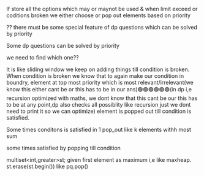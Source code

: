 If store all the options which may or maynot be used & when limit exceed or coditions broken we either choose or pop out elements based on priority

?? there must be some special feature of dp questions which can be solved by priority 

Some dp questions can be solved by priority 

we need to find which one??

It is like sliding window we keep on adding things till condition is broken. When condition is broken we know that to again make our condition in boundry, element at top most priority which is most relevant/irrelevant(we know this either cant be or this has to be in our ans)🟢🟢🟢🟢🟢🟢(in dp i,e recursion optimized with maths, we dont know that this cant be our this has to be at any point,dp also checks all possiblity like recursion just we dont need to print it so we can optimize) element is popped out till condition is satisfied.

Some times conditons is satisfied in 1 pop_out like k elements withh most sum 

some times satisfied by popping till condition

multiset<int,greater<int>>st; given first element as maximum i,e like maxheap.     st.erase(st.begin())  like pq.pop()
